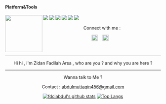 #### Platform&Tools

[![](https://img.shields.io/badge/-NPM-cb3837?style=flat-square&logo=npm&logoColor=white)](https://npmjs.com/)
[![](https://img.shields.io/badge/-Linux-fcc624?style=flat-square&logo=linux&logoColor=white)](https://www.linuxfoundation.org/)
[![](https://img.shields.io/badge/-Node.js-43853d?style=flat-square&logo=node.js&logoColor=ffffff)](https://nodejs.org/)
[![](https://img.shields.io/badge/Visual_Studio_Code-0078D4?style=flat-square&logo=visual%20studio%20code&logoColor=white)](https://nodejs.org/)
[![](https://img.shields.io/badge/PHP-777BB4?style=flat-square&logo=php&logoColor=white)](https://nodejs.org/)
[![](https://img.shields.io/badge/Julia-9558B2?style=flat-square&logo=julia&logoColor=white)](https://nodejs.org/)
<img src="https://i.ibb.co/x2jBnMp/st-small-507x507-pad-600x600-f8f8f8.jpg" width="120" height="120" align="left">
<center>
Connect with me :

<a href="https://wa.me/77472105089"><img src="https://i.ibb.co/q93L1W7/4014870.png" alt="alt text" width="20" height="20"></a>      &nbsp;&nbsp;   <a href="https://instagram.com/_zidanfadilaharsa"><img src="https://image.flaticon.com/icons/svg/174/174855.svg" alt="alt text" width="20" height="20"></a>
 &nbsp;&nbsp; 




&nbsp;&nbsp;     &nbsp;&nbsp;    &nbsp;&nbsp;   &nbsp;&nbsp;   &nbsp;&nbsp;   
___
Hi hi , i'm Zidan Fadilah Arsa , who are you ? and why you are here ?
___


Wanna talk to Me ? 

Contact : abdulmuttaqin456@gmail.com

[![fdciabdul's github stats](https://github-readme-stats.vercel.app/api?username=fdciabdul&show_icons=true&hide=issues&bg_color=0D1117&text_color=c9d1d9&icon_color=ff3860&title_color=7957d5&hide_border=true&count_private=true)](https://github.com/anuraghazra/github-readme-stats)
[![Top Langs](https://github-readme-stats.vercel.app/api/top-langs/?username=fdciabdul&layout=compact&langs_count=7&hide=html&bg_color=0D1117&text_color=c9d1d9&icon_color=ff3860&title_color=7957d5&hide_border=true)](https://github.com/anuraghazra/github-readme-stats)
